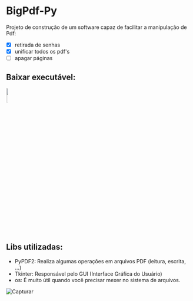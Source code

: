 # BigPdf-Py
 Projeto de construção de um software capaz de facilitar a manipulação de Pdf:
 - [x] retirada de senhas
 - [x] unificar todos os pdf's
 - [ ] apagar páginas
 
 ## Baixar executável:
 
  <a href="https://github.com/gusoliveira21/BigPdf-Py/raw/release/executavel/BigPdf.exe">
   <img src='https://user-images.githubusercontent.com/42920754/229560023-3aacf6b7-eb07-4e21-846c-bf21b5ed8e9a.png' width='10%'>
 </a>
 
 
 
 ## Libs utilizadas:
 - PyPDF2: Realiza algumas operações em arquivos PDF (leitura, escrita, ...)
 - Tkinter: Responsável pelo GUI (Interface Gráfica do Usuário)
 - os: É muito útil quando você precisar mexer no sistema de arquivos.
 
 ![Capturar](https://user-images.githubusercontent.com/42920754/217972867-2a1bdde6-d52d-43c4-9533-e974ca713818.png)
